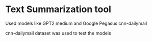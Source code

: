 # Text Summarization tool

Used models like GPT2 medium and Google Pegasus cnn-dailymail

cnn-dailymail dataset was used to test the models
